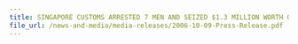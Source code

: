 ```yaml
---
title: SINGAPORE CUSTOMS ARRESTED 7 MEN AND SEIZED $1.3 MILLION WORTH OF DUTY-UNPAID CIGARETTES FROM A WAREHOUSE IN CLEMENTI
file_url: /news-and-media/media-releases/2006-10-09-Press-Release.pdf
---
```

